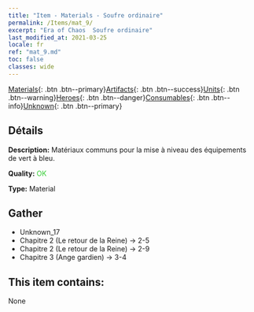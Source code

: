 ```yaml
---
title: "Item - Materials - Soufre ordinaire"
permalink: /Items/mat_9/
excerpt: "Era of Chaos  Soufre ordinaire"
last_modified_at: 2021-03-25
locale: fr
ref: "mat_9.md"
toc: false
classes: wide
---
```

 [Materials](/fr/Items/){: .btn .btn--primary}[Artifacts](/fr/Items/Artifacts/){: .btn .btn--success}[Units](/fr/Items/Units/){: .btn .btn--warning}[Heroes](/fr/Items/Heroes/){: .btn .btn--danger}[Consumables](/fr/Items/Consumables/){: .btn .btn--info}[Unknown](/fr/Items/Unknown/){: .btn .btn--primary}

## Détails
 **Description:** Matériaux communs pour la mise à niveau des équipements de vert à bleu.

 **Quality:** <span style="color: #32CD32">OK</span>

 **Type:** Material

## Gather

*    Unknown_17 
*    Chapitre 2 (Le retour de la Reine) -> 2-5 
*    Chapitre 2 (Le retour de la Reine) -> 2-9 
*    Chapitre 3 (Ange gardien) -> 3-4 

## This item contains:

  None


